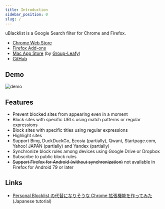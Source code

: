 ```yaml
---
title: Introduction
sidebar_position: 0
slug: /
---
```


uBlacklist is a Google Search filter for Chrome and Firefox.

- [Chrome Web Store](https://chrome.google.com/webstore/detail/ublacklist/pncfbmialoiaghdehhbnbhkkgmjanfhe/)
- [Firefox Add-ons](https://addons.mozilla.org/en/firefox/addon/ublacklist/)
- [Mac App Store](https://apps.apple.com/us/app/ublacklist-for-safari/id1547912640) (by [Group-Leafy](https://github.com/HoneyLuka/uBlacklist/tree/safari-port/safari-project))
- [GitHub](https://github.com/iorate/ublacklist)

## Demo

![demo](/img/demo.gif)

## Features

- Prevent blocked sites from appearing even in a moment
- Block sites with specific URLs using match patterns or regular expressions
- Block sites with specific titles using regular expressions
- Highlight sites
- Support Bing, DuckDuckGo, Ecosia (partially), Qwant, Startpage.com, Yahoo! JAPAN (partially) and Yandex (partially)
- Synchronize block rules among devices using Google Drive or Dropbox
- Subscribe to public block rules
- <del>Support Firefox for Android (without synchronization)</del> not available in Firefox for Android 79 or later

## Links

- [Personal Blocklist の代替になりそうな Chrome 拡張機能を作ってみた](https://qiita.com/iorate/items/9ff65360fbdf4082476a) (Japanese tutorial)

